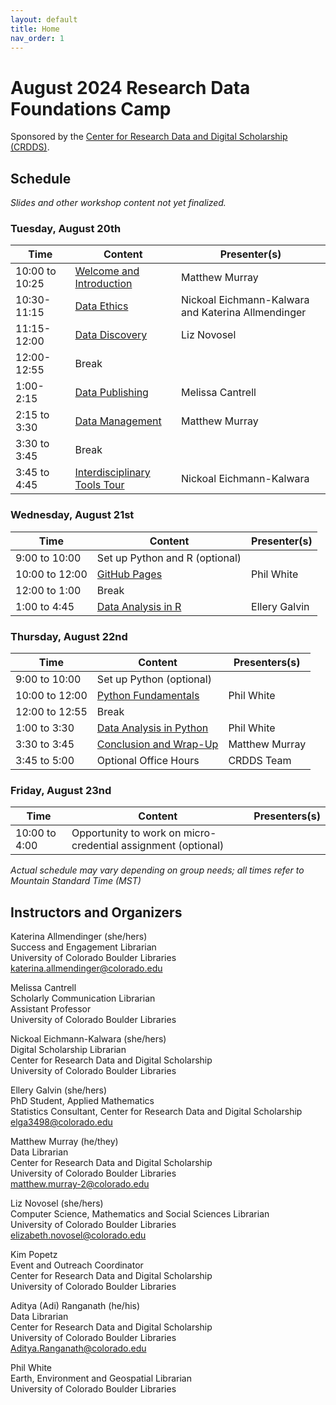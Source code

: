 ```yaml
---
layout: default
title: Home
nav_order: 1
---
```

# August 2024 Research Data Foundations Camp
Sponsored by the [Center for Research Data and Digital Scholarship (CRDDS)](https://www.colorado.edu/crdds/).

## Schedule

_Slides and other workshop content not yet finalized._

### Tuesday, August 20th

| Time | Content|Presenter(s)|
| --- | ---|----|
| 10:00 to 10:25 | [Welcome and Introduction](content/introduction.html)|Matthew Murray|
| 10:30-11:15| [Data Ethics](content/data-ethics.html)| Nickoal Eichmann-Kalwara and Katerina Allmendinger
| 11:15-12:00| [Data Discovery](content/data-discovery.html)| Liz Novosel
| 12:00-12:55| Break|
| 1:00-2:15| [Data Publishing](content/data-publishing-CU-scholar.html)| Melissa Cantrell
| 2:15 to 3:30| [Data Management](content/data_management.html)|Matthew Murray
|3:30 to 3:45|Break|
| 3:45 to 4:45| [Interdisciplinary Tools Tour](content/interdisciplinary-tour.html)| Nickoal Eichmann-Kalwara

### Wednesday, August 21st

| Time | Content|Presenter(s)|
| --- | ---|----|
| 9:00 to 10:00| Set up Python and R (optional)| 
| 10:00 to 12:00|[GitHub Pages](content/git_github.html)| Phil White|
| 12:00 to 1:00 | Break
| 1:00 to 4:45 |[Data Analysis in R](content/data-analysis-in-R.html)|Ellery Galvin

### Thursday, August 22nd

| Time | Content|Presenters(s)
| --- | ---|----|
| 9:00 to 10:00| Set up Python (optional)| 
| 10:00 to 12:00 | [Python Fundamentals](content/data-analysis-in-python/python_foundations.html)| Phil White|
| 12:00 to 12:55| Break
| 1:00 to 3:30 | [Data Analysis in Python](content/data-analysis-in-python/python_data_analysis.html)| Phil White|
| 3:30 to 3:45|[Conclusion and Wrap-Up](content/wrap-up.html)|Matthew Murray|
| 3:45 to 5:00| Optional Office Hours| CRDDS Team

### Friday, August 23nd

| Time | Content|Presenters(s)
| --- | ---|----|
| 10:00 to 4:00| Opportunity to work on micro-credential assignment (optional)| 


_Actual schedule may vary depending on group needs; all times refer to Mountain Standard Time (MST)_  


## Instructors and Organizers

Katerina Allmendinger (she/hers)\
Success and Engagement Librarian\
University of Colorado Boulder Libraries\
[katerina.allmendinger@colorado.edu](mailto:katerina.allmendinger@colorado.edu)

Melissa Cantrell\
Scholarly Communication Librarian\
Assistant Professor\
University of Colorado Boulder Libraries

Nickoal Eichmann-Kalwara (she/hers)\
Digital Scholarship Librarian\
Center for Research Data and Digital Scholarship\
University of Colorado Boulder Libraries

Ellery Galvin (she/hers)\
PhD Student, Applied Mathematics\
Statistics Consultant, Center for Research Data and Digital Scholarship\
[elga3498@colorado.edu](mailto:elga3498@colorado.edu)

Matthew Murray (he/they)\
Data Librarian\
Center for Research Data and Digital Scholarship\
University of Colorado Boulder Libraries\
[matthew.murray-2@colorado.edu](mailto:matthew.murray-2@colorado.edu)

Liz Novosel (she/hers)\
Computer Science, Mathematics and Social Sciences Librarian\
University of Colorado Boulder Libraries\
[elizabeth.novosel@colorado.edu](mailto:elizabeth.novosel@colorado.edu)

Kim Popetz\
Event and Outreach Coordinator\
Center for Research Data and Digital Scholarship\
University of Colorado Boulder Libraries

Aditya (Adi) Ranganath (he/his)  
Data Librarian  
Center for Research Data and Digital Scholarship  
University of Colorado Boulder Libraries  
[Aditya.Ranganath@colorado.edu](mailto:Aditya.Ranganath@colorado.edu)

Phil White\
Earth, Environment and Geospatial Librarian\
University of Colorado Boulder Libraries